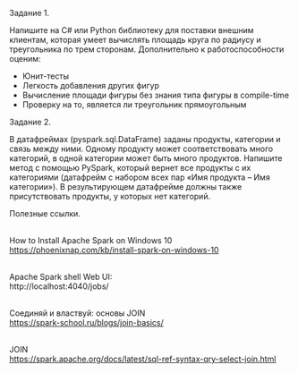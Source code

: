 Задание 1.

Напишите на C# или Python библиотеку для поставки внешним клиентам,
которая умеет вычислять площадь круга по радиусу и треугольника по трем сторонам.
Дополнительно к работоспособности оценим:

- Юнит-тесты
- Легкость добавления других фигур
- Вычисление площади фигуры без знания типа фигуры в compile-time
- Проверку на то, является ли треугольник прямоугольным

Задание 2.

В датафреймах (pyspark.sql.DataFrame) заданы продукты, категории и связь между ними.
Одному продукту может соответствовать много категорий, в одной категории может быть много продуктов.
Напишите метод с помощью PySpark, который вернет все продукты с их категориями
(датафрейм с набором всех пар «Имя продукта – Имя категории»).
В результирующем датафрейме должны также присутствовать продукты, у которых нет категорий.

Полезные ссылки.

<br>How to Install Apache Spark on Windows 10
<br>https://phoenixnap.com/kb/install-spark-on-windows-10

<br>Apache Spark shell Web UI:
<br>http://localhost:4040/jobs/

<br>Соединяй и властвуй: основы JOIN
<br>https://spark-school.ru/blogs/join-basics/

<br>JOIN
<br>https://spark.apache.org/docs/latest/sql-ref-syntax-qry-select-join.html